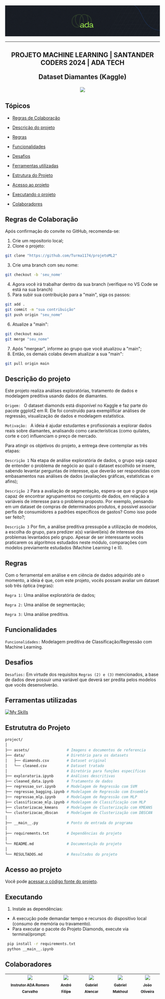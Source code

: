 ![Logo da Ada Tech Crusos](./assets/LogoAdaCabecalho.png)

<hr>

<H2 align="center">
  PROJETO MACHINE LEARNING | SANTANDER CODERS 2024 | ADA TECH
  
  Dataset Diamantes (Kaggle)
</H2>


<p align="center">
   <img src="https://img.shields.io/static/v1?label=STATUS&message=%20EM CONSTRUÇÃO&color=RED&style=for-the-badge" #vitrinedev/>
</p>


## Tópicos 

- [Regras de Colaboração](#regras-de-colaboração)

- [Descrição do projeto](#descrição-do-projeto)

- [Regras](#regras)

- [Funcionalidades](#funcionalidades)

- [Desafios](#desafios)

- [Ferramentas utilizadas](#ferramentas-utilizadas)

- [Estrutura do Projeto](#estrutura-do-projeto)

- [Acesso ao projeto](#acesso-ao-projeto)

- [Executando o projeto](#executando)

- [Colaboradores](#colaboradores)

## Regras de Colaboração

Após confirmação do convite no GitHub, recomenda-se:

1. Crie um repositorio local;
2. Clone o projeto: 
```bash
git clone "https://github.com/Turma1174/projetoML2"
```
3. Crie uma branch com seu nome:
```bash
git checkout -b 'seu_nome' 
```
4. Agora você irá trabalhar dentro da sua branch (verifique no VS Code se está na sua branch)
5. Para subir sua contribuição para a "main", siga os passos:
```bash
git add .
git commit -m "sua contribuição"
git push origin "seu_nome"
```
6. Atualize a "main": 
```bash
git checkout main
git merge "seu_nome"
```
7. Após "mergear", informe ao grupo que você atualizou a "main";
8. Então, os demais colabs devem atualizar a sua "main":
```bash
git pull origin main
```

## Descrição do projeto

Este projeto realiza análises exploratórias, tratamento de dados e modelagem preditiva usando dados de diamantes.

`Origem: ` O dataset diamonds está disponível no Kaggle e faz parte do pacote ggplot2 em R. Ele foi construído para exemplificar análises de regressão, visualização de dados e modelagem estatística.

`Motivação: ` A ideia é ajudar estudantes e profissionais a explorar dados reais sobre diamantes, analisando como características (como quilates, corte e cor) influenciam o preço de mercado.

Para atingir os objetivos do projeto, a entrega deve contemplar as três etapas:

`Descrição 1` Na etapa de análise exploratória de dados, o grupo seja capaz de entender o problema de negócio ao qual o dataset escolhido se insere, sabendo levantar perguntas de interesse, que deverão ser respondidas com embasamentos nas análises de dados (avaliações gráficas, estatísticas e afins);

`Descrição 2` Para a avaliação de segmentação, espera-se que o grupo seja capaz de encontrar agrupamentos no conjunto de dados, em relação a variáveis de interesse para o problema proposto. Por exemplo, pensando em um dataset de compras de determinados produtos, é possível associar perfis de consumidores a padrões específicos de gastos? Como isso pode ser feito?;

`Descrição 3` Por fim, a análise preditiva pressupõe a utilização de modelos, a escolha do grupo, para predizer a(s) variável(eis) de interesse dos problemas levantados pelo grupo. Apesar de ser interessante vocês praticarem os algoritmos estudados neste módulo, comparações com modelos previamente estudados (Machine Learning I e II).

## Regras
Com o ferramental em análise e em ciência de dados adquirido até o momento, a ideia é que, com este projeto, vocês possam avaliar um dataset sob três óptica (regras):

`Regra 1:` Uma análise exploratória de dados;

`Regra 2:` Uma análise de segmentação;

`Regra 3:` Uma análise preditiva.

## Funcionalidades

`Funcionalidades:` Modelagem preditiva de Classificação/Regressão com Machine Learning.

## Desafios

`Desafios:` Em virtude dos requisitos `Regras (2) e (3)` mencionados, a base de dados deve possuir uma variável que deverá ser predita pelos modelos que vocês desenvolverão.

## Ferramentas utilizadas

[![My Skills](https://skillicons.dev/icons?i=git,github,python)](https://skillicons.dev)

## Estrututra do Projeto

```bash
project/
│
├── assets/                 # Imagens e documentos de referencia
├── data/                   # Diretório para os datasets
│   ├── diamonds.csv        # Dataset original
│   └── cleaned.csv         # Dataset tratado
│                           # Diretório para funções específicas
├── exploratoria.ipynb      # Análises descritivas
├── cleaned_data.ipynb      # Tratamento de dados
├── regressao_svr.ipynb     # Modelagem de Regressão com SVM
├── regressao_bagging.ipynb # Modelagem de Regressão com Ensemble
├── regressao_mlp.ipynb     # Modelagem de Regressão com MLP
├── classificacao_mlp.ipynb # Modelagem de Classificação com MLP
├── clusterizacao_kmeans    # Modelagem de Clusterização com KMEANS
└── clusterizacao_dbscan    # Modelagem de Clusterização com DBSCAN
│
├── __main__.py             # Ponto de entrada do programa
│
├── requirements.txt        # Dependências do projeto
│
└── README.md               # Documentação do projeto
│
└── RESULTADOS.md           # Resultados do projeto

```

## Acesso ao projeto

Você pode [acessar o código fonte do projeto](https://github.com/Turma1174/projetoML2/).

## Executando

1. Instale as dependências:
  - A execução pode demandar tempo e recursos do dispositivo local (consumo de memória ou travamento).
  - Para executar o pacote do Projeto Diamonds, execute via terminal/prompt:
  
  ```bash
   pip install -r requirements.txt
   python __main__.ipynb
  ```

## Colaboradores

| [<img src="https://avatars.githubusercontent.com/u/85369108?v=4" width=115> <br><sub>Instrutor ADA Romero Carvalho</sub>](https://github.com/RomeroFC1301) |  [<img src="https://avatars.githubusercontent.com/u/20822673?v=4" width=115><br><sub>André Filipe</sub>](https://github.com/filipester) | [<img src="https://avatars.githubusercontent.com/u/117116076?v=4" width=115> <br><sub>Gabriel Alencar</sub>](https://github.com/devalenca) | [<img src="https://avatars.githubusercontent.com/u/98609170?v=4" width=115><br><sub>Gabriel Makhoul</sub>](https://github.com/GMakhoul) | [<img src="https://avatars.githubusercontent.com/u/170963236?s=96&v=4" width=115><br><sub>João Oliveira</sub>](https://github.com/jjofilho) | 
| :---: | :---: | :---: | :---: | :---: |
